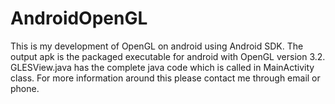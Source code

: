 # AndroidOpenGL
This is my development of OpenGL on android using Android SDK.
The output apk is the packaged executable for android with OpenGL version 3.2.
GLESView.java has the complete java code which is called in MainActivity class. 
For more information around this please contact me through email or phone. 
